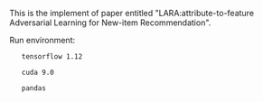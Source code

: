 This is the implement of paper entitled "LARA:attribute-to-feature Adversarial Learning for New-item Recommendation".

Run environment:

       tensorflow 1.12
       
       cuda 9.0
       
       pandas



